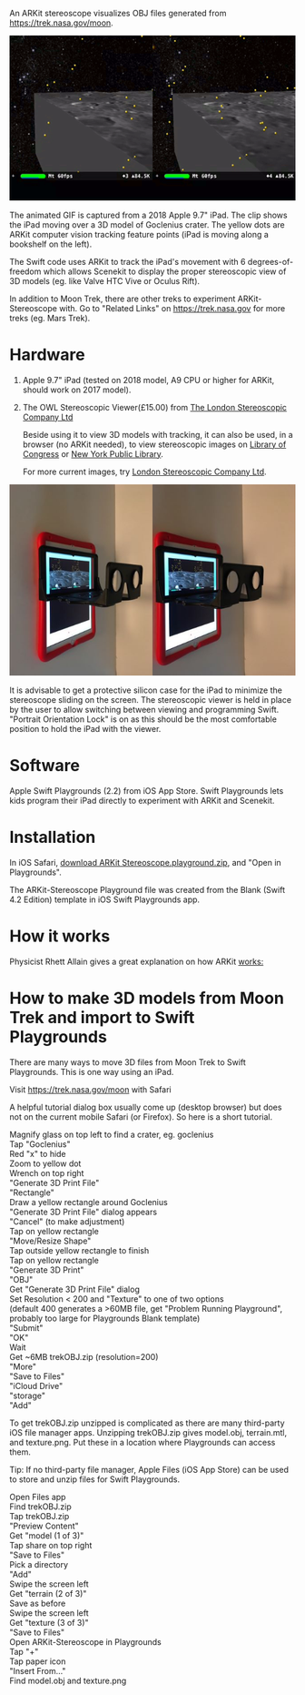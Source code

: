 An ARKit stereoscope visualizes OBJ files generated from https://trek.nasa.gov/moon.

![](goclenius.gif)

The animated GIF is captured from a 2018 Apple 9.7" iPad. The clip shows the iPad moving over a 3D model of Goclenius crater. The yellow dots are ARKit computer vision tracking feature points (iPad is moving along a bookshelf on the left).

The Swift code uses ARKit to track the iPad's movement with 6 degrees-of-freedom which allows Scenekit to display the proper stereoscopic view of 3D models (eg. like Valve HTC Vive or Oculus Rift).

In addition to Moon Trek, there are other treks to experiment ARKit-Stereoscope with. Go to "Related Links" on https://trek.nasa.gov for more treks (eg. Mars Trek).

# Hardware

1. Apple 9.7" iPad (tested on 2018 model, A9 CPU or higher for ARKit, should work on 2017 model).

2. The OWL Stereoscopic Viewer(£15.00) from [The London Stereoscopic Company Ltd](https://www.londonstereo.com/)

   Beside using it to view 3D models with tracking, it can also be used, in a browser (no ARKit needed), to view stereoscopic images on [Library of Congress](http://www.loc.gov/pictures/collection/stereo/) or [New York Public Library](https://stereo.nypl.org/).

   For more current images, try [London Stereoscopic Company Ltd](https://www.londonstereo.com/3-D-gallery1.html).
   
<img src="owl-viewer.jpg" width="640">

It is advisable to get a protective silicon case for the iPad to minimize the stereoscope sliding on the screen. The stereoscopic viewer is held in place by the user to allow switching between viewing and programming Swift. "Portrait Orientation Lock" is on as this should be the most comfortable position to hold the iPad with the viewer.

# Software

Apple Swift Playgrounds (2.2) from iOS App Store. Swift Playgrounds lets kids program their iPad directly to experiment with ARKit and Scenekit.

# Installation

In iOS Safari, [download ARKit Stereoscope.playground.zip](https://github.com/Physicslibrary/ARKit-Stereoscope/blob/master/dist/ARKit%20Stereoscope.playground.zip), and "Open in Playgrounds".

The ARKit-Stereoscope Playground file was created from the Blank (Swift 4.2 Edition) template in iOS Swift Playgrounds app.

# How it works

Physicist Rhett Allain gives a great explanation on how ARKit [works:](https://www.youtube.com/watch?v=Zf5XffYzvJ8)

# How to make 3D models from Moon Trek and import to Swift Playgrounds

There are many ways to move 3D files from Moon Trek to Swift Playgrounds. This is one way using an iPad.

Visit https://trek.nasa.gov/moon with Safari

A helpful tutorial dialog box usually come up (desktop browser) but does not on the current mobile Safari (or Firefox). So here is a short tutorial.

Magnify glass on top left to find a crater, eg. goclenius<br>
Tap "Goclenius"<br>
Red "x" to hide<br>
Zoom to yellow dot<br>
Wrench on top right<br>
"Generate 3D Print File"<br>
"Rectangle"<br>
Draw a yellow rectangle around Goclenius<br>
"Generate 3D Print File" dialog appears<br>
"Cancel" (to make adjustment)<br>
Tap on yellow rectangle<br>
"Move/Resize Shape"<br>
Tap outside yellow rectangle to finish<br>
Tap on yellow rectangle<br>
"Generate 3D Print"<br>
"OBJ"<br>
Get "Generate 3D Print File" dialog<br>
Set Resolution < 200 and "Texture" to one of two options<br>
(default 400 generates a >60MB file, get "Problem Running Playground", probably too large for Playgrounds Blank template)<br>
"Submit"<br>
"OK"<br>
Wait<br>
Get ~6MB trekOBJ.zip (resolution=200)<br>
"More"<br>
"Save to Files"<br>
"iCloud Drive"<br>
"storage"<br>
"Add"

To get trekOBJ.zip unzipped is complicated as there are many third-party iOS file manager apps.
Unzipping trekOBJ.zip gives model.obj, terrain.mtl, and texture.png. Put these in a location where Playgrounds can access them.

Tip: If no third-party file manager, Apple Files (iOS App Store) can be used to store and unzip files for Swift Playgrounds.

Open Files app<br>
Find trekOBJ.zip<br>
Tap trekOBJ.zip<br>
"Preview Content"<br>
Get "model (1 of 3)"<br>
Tap share on top right<br>
"Save to Files"<br>
Pick a directory<br>
"Add"<br>
Swipe the screen left<br>
Get "terrain (2 of 3)"<br>
Save as before<br>
Swipe the screen left<br>
Get "texture (3 of 3)"<br>
"Save to Files"<br>
Open ARKit-Stereoscope in Playgrounds<br>
Tap "+"<br>
Tap paper icon<br>
"Insert From..."<br>
Find model.obj and texture.png<br>


